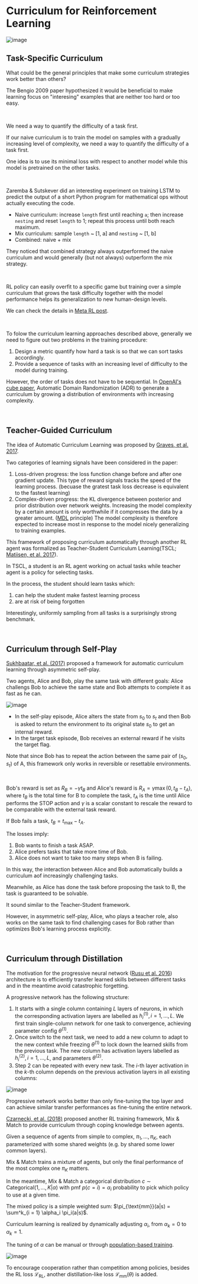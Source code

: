 # Curriculum for Reinforcement Learning

![image](imgs/types-of-curriculum.png)

## Task-Specific Curriculum

What could be the general principles that make some curriculum strategies work better than others?

The Bengio 2009 paper hypothesized it would be beneficial to make learning focus on "interesing" examples that are neither too hard or too easy.

<br>

We need a way to quantify the difficulty of a task first.

If our naive curriculum is to train the model on samples with a gradually increasing level of complexity, we need a way to quantify the difficulty of a task first.

One idea is to use its minimal loss with respect to another model while this model is pretrained on the other tasks.

<br>

Zaremba & Sutskever did an interesting experiment on training LSTM to predict the output of a short Python program for mathematical ops without actually executing the code.

- Naive curriculum: increase `length` first until reaching `a`; then increase `nesting` and reset `length` to 1; repeat this process until both reach maximum.
- Mix curriculum: sample `length` ~ [1, a] and `nesting` ~ [1, b]
- Combined: naive + mix

They noticed that combined strategy always outperformed the naive curriculum and would generally (but not always) outperform the mix strategy.

<br>

RL policy can easily overfit to a specific game but training over a simple curriculum that grows the task difficulty together with the model performance helps its generalization to new human-design levels.

We can check the details in [Meta RL post](https://lilianweng.github.io/posts/2019-06-23-meta-rl/#evolutionary-algorithm-on-environment-generation).

<br>

To folow the curriculum learning approaches described above, generally we need to figure out two problems in the training procedure:

1. Design a metric quantify how hard a task is so that we can sort tasks accordingly.
2. Provide a sequence of tasks with an increasing level of difficulty to the model during training.

However, the order of tasks does not have to be sequential. In [OpenAI's cube paper](https://arxiv.org/abs/1910.07113), Automatic Domain Randomization (ADR) to generate a curriculum by growing a distribution of environments with increasing complexity.

<br>

## Teacher-Guided Curriculum

The idea of Automatic Curriculum Learning was proposed by [Graves, et al. 2017](https://arxiv.org/abs/1704.03003).

Two categories of learning signals have been considered in the paper:

1. Loss-driven progress: the loss function change before and after one gradient update. This type of reward signals tracks the speed of the learning process. (becuase the gratest task loss decrease is equivalent to the fastest learning)
2. Complex-driven progress: the KL divergence between posterior and prior distribution over network weights. Increasing the model complexity by a certain amount is only worthwhile if it compresses the data by a greater amount. ([MDL](https://en.wikipedia.org/wiki/Minimum_description_length) principle) The model complexity is therefore expected to increase most in response to the model nicely generalizing to training examples.

This framework of proposing curriculum automatically through another RL agent was formalized as Teacher-Student Curriculum Learning(TSCL; [Matiisen, et al. 2017](https://arxiv.org/abs/1707.00183)).

In TSCL, a student is an RL agent working on actual tasks while teacher agent is a policy for selecting tasks.

In the process, the student should learn tasks which:

1. can help the student make fastest learning process
2. are at risk of being forgotten

Interestingly, uniformly sampling from all tasks is a surprisingly strong benchmark.

<br>

## Curriculum through Self-Play

[Sukhbaatar, et al. (2017)](https://arxiv.org/abs/1703.05407) proposed a framework for automatic curriculum learning through asymmetric self-play.

Two agents, Alice and Bob, play the same task with different goals: Alice challengs Bob to achieve the same state and Bob attempts to complete it as fast as he can.

![image](imgs/self-play-maze.png)

- In the self-play episode, Alice alters the state from $s_0$ to $s_t$ and then Bob is asked to return the environment to its original state $s_0$ to get an internal reward.
- In the target task episode, Bob receives an external reward if he visits the target flag.

Note that since Bob has to repeat the action between the same pair of $(s_0, s_t)$ of A, this framework only works in reversible or resettable environments.

<br>

Bob's reward is set as $R_B = -\gamma t_B$ and Alice's reward is $R_A = \gamma \max(0, t_B - t_A)$, where $t_B$ is the total time for B to complete the task, $t_A$ is the time until Alice performs the STOP action and $\gamma$ is a scalar constant to rescale the reward to be comparable with the external task reward.

If Bob fails a task, $t_B = t_{\max} - t_A$.

The losses imply:

1. Bob wants to finish a task ASAP.
2. Alice prefers tasks that take more time of Bob.
3. Alice does not want to take too many steps when B is failing.

In this way, the interaction between Alice and Bob automatically builds a curriculum aof increasingly challenging tasks.

Meanwhile, as Alice has done the task before proposing the task to B, the task is guaranteed to be solvable.

It sound similar to the Teacher-Student framework.

However, in asymmetric self-play, Alice, who plays a teacher role, also works on the same task to find challenging cases for Bob rather than optimizes Bob's learning process explicitly.

<br>

## Curriculum through Distillation

The motivation for the progressive neural network ([Rusu et al. 2016](https://arxiv.org/abs/1606.04671)) architecture is to efficiently transfer learned skills between different tasks and in the meantime avoid catastrophic forgetting.

A progressive network has the following structure:

1. It starts with a single column containing $L$ layers of neurons, in which the corresponding activation layers are labelled as $h^{(1)}_i, i = 1, \ldots, L$. We first train single-column network for one task to convergence, achieving parameter config $\theta^{(1)}$.
2. Once switch to the next task, we need to add a new column to adapt to the new context while freezing $\theta^{(1)}$ to lock down the learned skills from the previous task. The new column has activation layers labelled as $h^{(2)}_i, i = 1, \ldots, L$, and parameters $\theta^{(2)}$.
3. Step 2 can be repeated with every new task. The $i$-th layer activation in the $k$-th column depends on the previous activation layers in all existing columns:

![image](imgs/progressive-networks.png)

Progressive network works better than only fine-tuning the top layer and can achieve similar transfer performances as fine-tuning the entire network.

[Czarnecki, et al. (2018)](https://arxiv.org/abs/1806.01780) proposed another RL training framework, Mix & Match to provide curriculum through coping knowledge between agents.

Given a sequence of agents from simple to complex, $\pi_1, \ldots, \pi_K$, each parameterized with some shared weights (e.g. by shared some lower common layers).

Mix & Match trains a mixture of agents, but only the final performance of the most complex one $\pi_K$ matters.

In the meantime, Mix & Match a categorical distribution $c \sim \text{Categorical}(1, \ldots, K|\alpha)$ with pmf $p(c = i) = \alpha_i$ probability to pick which policy to use at a given time.

The mixed policy is a simple weighted sum: $\pi_{\text{mm}}(a|s) = \sum^k_{i = 1} \alpha_i \pi_i(a|s)$.

Curriculum learning is realized by dynamically adjusting $\alpha_i$, from $\alpha_k = 0$ to $\alpha_k = 1$.

The tuning of $\alpha$ can be manual or through [population-based training](https://lilianweng.github.io/posts/2019-09-05-evolution-strategies/#hyperparameter-tuning-pbt).

![image](imgs/mix-and-match.png)

To encourage cooperation rather than competition among policies, besides the RL loss $\mathcal{L}_{\text{RL}}$, another distillation-like loss $\mathcal{L}_\text{{mm}}(\theta)$ is added.